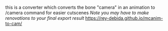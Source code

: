 this is a converter which converts the bone "camera" in an animation to /camera command for easier cutscenes
*Note you may have to make renovations to your final export result*
https://rey-debida.github.io/mcanim-to-cam/

